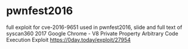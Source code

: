 # pwnfest2016
full exploit for cve-2016-9651 used in pwnfest2016, slide and full text of syscan360 2017
Google Chrome - V8 Private Property Arbitrary Code Execution Exploit
https://0day.today/exploit/27954
